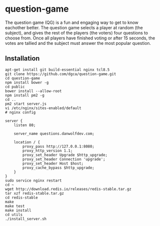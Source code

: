 # question-game

The question game (QG) is a fun and engaging way to get to know eachother better. The question game selects a player at random (the subject), and gives the rest of the players (the voters) four questions to choose from. Once all players have finished voting or after 15 seconds, the votes are tallied and the subject must answer the most popular question.

## Installation
```
apt-get install git build-essential nginx tcl8.5
git clone https://github.com/dgca/question-game.git
cd question-game
npm install bower -g
cd public
bower install --allow-root
npm install pm2 -g
cd ..
pm2 start server.js
vi /etc/nginx/sites-enabled/default
# nginx config

server {
    listen 80;

    server_name questions.danwolfdev.com;

    location / {
        proxy_pass http://127.0.0.1:8080;
        proxy_http_version 1.1;
        proxy_set_header Upgrade $http_upgrade;
        proxy_set_header Connection 'upgrade';
        proxy_set_header Host $host;
        proxy_cache_bypass $http_upgrade;
    }
}
sudo service nginx restart
cd ~
wget http://download.redis.io/releases/redis-stable.tar.gz
tar xzf redis-stable.tar.gz
cd redis-stable
make
make test
make install
cd utils
./install_server.sh
```

